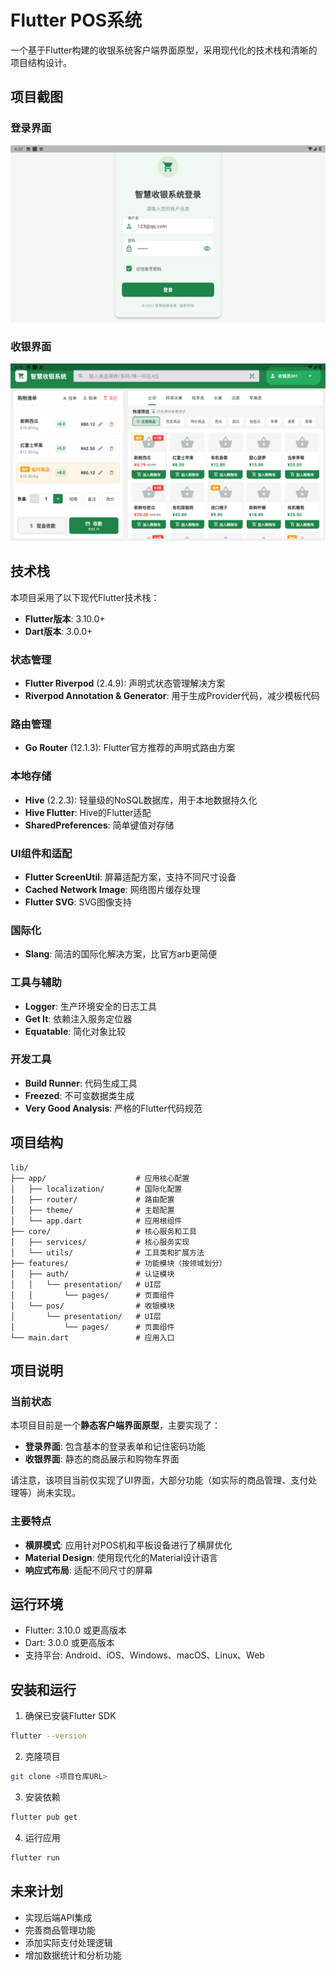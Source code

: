 # Flutter POS系统

一个基于Flutter构建的收银系统客户端界面原型，采用现代化的技术栈和清晰的项目结构设计。

## 项目截图

### 登录界面

![](./assets/img2.png)

### 收银界面

![](./assets/img1.png)

## 技术栈

本项目采用了以下现代Flutter技术栈：

- **Flutter版本**: 3.10.0+
- **Dart版本**: 3.0.0+

### 状态管理
- **Flutter Riverpod** (2.4.9): 声明式状态管理解决方案
- **Riverpod Annotation & Generator**: 用于生成Provider代码，减少模板代码

### 路由管理
- **Go Router** (12.1.3): Flutter官方推荐的声明式路由方案

### 本地存储
- **Hive** (2.2.3): 轻量级的NoSQL数据库，用于本地数据持久化
- **Hive Flutter**: Hive的Flutter适配
- **SharedPreferences**: 简单键值对存储

### UI组件和适配
- **Flutter ScreenUtil**: 屏幕适配方案，支持不同尺寸设备
- **Cached Network Image**: 网络图片缓存处理
- **Flutter SVG**: SVG图像支持

### 国际化
- **Slang**: 简洁的国际化解决方案，比官方arb更简便

### 工具与辅助
- **Logger**: 生产环境安全的日志工具
- **Get It**: 依赖注入服务定位器
- **Equatable**: 简化对象比较

### 开发工具
- **Build Runner**: 代码生成工具
- **Freezed**: 不可变数据类生成
- **Very Good Analysis**: 严格的Flutter代码规范

## 项目结构

```
lib/
├── app/                    # 应用核心配置
│   ├── localization/       # 国际化配置
│   ├── router/             # 路由配置
│   ├── theme/              # 主题配置
│   └── app.dart            # 应用根组件
├── core/                   # 核心服务和工具
│   ├── services/           # 核心服务实现
│   └── utils/              # 工具类和扩展方法
├── features/               # 功能模块（按领域划分）
│   ├── auth/               # 认证模块
│   │   └── presentation/   # UI层
│   │       └── pages/      # 页面组件
│   └── pos/                # 收银模块
│       └── presentation/   # UI层
│           └── pages/      # 页面组件
└── main.dart               # 应用入口
```

## 项目说明

### 当前状态
本项目目前是一个**静态客户端界面原型**，主要实现了：

- **登录界面**: 包含基本的登录表单和记住密码功能
- **收银界面**: 静态的商品展示和购物车界面

请注意，该项目当前仅实现了UI界面，大部分功能（如实际的商品管理、支付处理等）尚未实现。

### 主要特点

- **横屏模式**: 应用针对POS机和平板设备进行了横屏优化
- **Material Design**: 使用现代化的Material设计语言
- **响应式布局**: 适配不同尺寸的屏幕

## 运行环境

- Flutter: 3.10.0 或更高版本
- Dart: 3.0.0 或更高版本
- 支持平台: Android、iOS、Windows、macOS、Linux、Web

## 安装和运行

1. 确保已安装Flutter SDK
```bash
flutter --version
```

2. 克隆项目
```bash
git clone <项目仓库URL>
```

3. 安装依赖
```bash
flutter pub get
```

4. 运行应用
```bash
flutter run
```

## 未来计划

- 实现后端API集成
- 完善商品管理功能
- 添加实际支付处理逻辑
- 增加数据统计和分析功能
